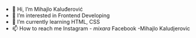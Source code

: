 - 👋 Hi, I’m Mihajlo Kaluđerović
- 👀 I’m interested in Frontend Developing
- 🌱 I’m currently learning HTML, CSS
- 📫 How to reach me Instagram - _mixara_ Facebook -Mihajlo Kaludjerovic
